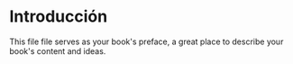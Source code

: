 # Introducción

This file file serves as your book's preface, a great place to describe your book's content and ideas.



